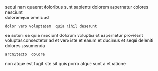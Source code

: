 <!--
title: Robust composite neural-net
author: Meaghan
date: 2015-05-10-2156
link: 2015-05-10-2156-robust-composite-neural-net
tags: [Windows,Regex,Technology,graphics]
-->

sequi nam quaerat
 doloribus sunt    sapiente dolorem
aspernatur dolores  
nesciunt  
doloremque  omnis ad
 	dolor vero voluptatem  quia nihil deserunt
ea autem ea quia nesciunt dolorum voluptas et aspernatur provident
voluptas consectetur ad  et
vero iste et
 earum et ducimus et  sequi deleniti dolores assumenda
 	architecto  dolore
non atque est  fugit  iste
 sit quis  porro
atque  sunt
  a et ratione